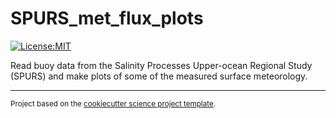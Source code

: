 SPURS_met_flux_plots
==============================
[![License:MIT](https://img.shields.io/badge/License-MIT-lightgray.svg?style=flt-square)](https://opensource.org/licenses/MIT)


Read buoy data from the Salinity Processes Upper-ocean Regional Study (SPURS) and make plots of some of the measured surface meteorology.

--------

<p><small>Project based on the <a target="_blank" href="https://github.com/jbusecke/cookiecutter-science-project">cookiecutter science project template</a>.</small></p>
